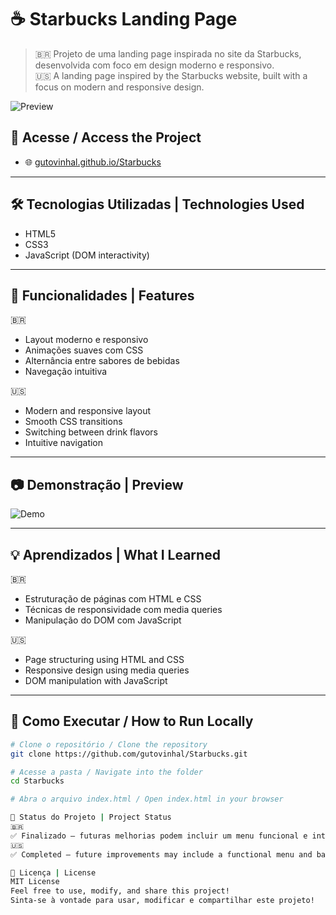 # ☕ Starbucks Landing Page

> 🇧🇷 Projeto de uma landing page inspirada no site da Starbucks, desenvolvida com foco em design moderno e responsivo.  
> 🇺🇸 A landing page inspired by the Starbucks website, built with a focus on modern and responsive design.

![Preview](https://gutovinhal.github.io/Starbucks/assets/img/img1.png)

## 🔗 Acesse / Access the Project

- 🌐 [gutovinhal.github.io/Starbucks](https://gutovinhal.github.io/Starbucks/)

---

## 🛠 Tecnologias Utilizadas | Technologies Used

- HTML5  
- CSS3  
- JavaScript (DOM interactivity)

---

## 🎯 Funcionalidades | Features

🇧🇷  
- Layout moderno e responsivo  
- Animações suaves com CSS  
- Alternância entre sabores de bebidas  
- Navegação intuitiva  

🇺🇸  
- Modern and responsive layout  
- Smooth CSS transitions  
- Switching between drink flavors  
- Intuitive navigation  

---

## 📷 Demonstração | Preview

![Demo](https://gutovinhal.github.io/Starbucks/assets/img/img2.png)

---

## 💡 Aprendizados | What I Learned

🇧🇷  
- Estruturação de páginas com HTML e CSS  
- Técnicas de responsividade com media queries  
- Manipulação do DOM com JavaScript  

🇺🇸  
- Page structuring using HTML and CSS  
- Responsive design using media queries  
- DOM manipulation with JavaScript  

---

## 📁 Como Executar / How to Run Locally

```bash
# Clone o repositório / Clone the repository
git clone https://github.com/gutovinhal/Starbucks.git

# Acesse a pasta / Navigate into the folder
cd Starbucks

# Abra o arquivo index.html / Open index.html in your browser

📌 Status do Projeto | Project Status
🇧🇷
✅ Finalizado — futuras melhorias podem incluir um menu funcional e integração com backend.
🇺🇸
✅ Completed — future improvements may include a functional menu and backend integration.

📄 Licença | License
MIT License
Feel free to use, modify, and share this project!
Sinta-se à vontade para usar, modificar e compartilhar este projeto!
